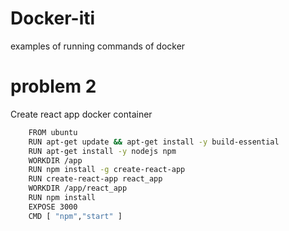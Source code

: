 # Docker-iti
examples of running commands of docker
# problem 2
Create react app docker container
```bash
    FROM ubuntu
    RUN apt-get update && apt-get install -y build-essential
    RUN apt-get install -y nodejs npm
    WORKDIR /app
    RUN npm install -g create-react-app
    RUN create-react-app react_app
    WORKDIR /app/react_app
    RUN npm install
    EXPOSE 3000
    CMD [ "npm","start" ]
```
